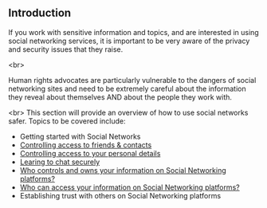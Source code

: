 
## Introduction

If you work with sensitive information and topics, and are interested in using social networking services, it is important to be very aware of the privacy and security issues that they raise.

&lt;br&gt;

Human rights advocates are particularly vulnerable to the dangers of social networking sites and need to be extremely careful about the information they reveal about themselves AND about the people they work with.

&lt;br&gt;
This section will provide an overview of how to use social networks safer. Topics to be covered include:
- Getting started with Social Networks
- [Controlling access to friends &amp; contacts](en/topics/practice-4-safe-social-networks/1-access-friends-contacts/1-intro.md)
- [Controlling access to your personal details](en/topics/practice-4-safe-social-networks/2-access-personal-details/1-intro.md)
- [Learing to chat securely](en/topics/practice-4-safe-social-networks/3-facebook-chat/1-intro.md)
- [Who controls and owns your information on Social Networking platforms?](en/topics/practice-4-safe-social-networks/4-who-controls/1-intro.md)
- [Who can access your information on Social Networking platforms?](en/topics/practice-4-safe-social-networks/5-who-can-access/1-intro.md)
- Establishing trust with others on Social Networking platforms
